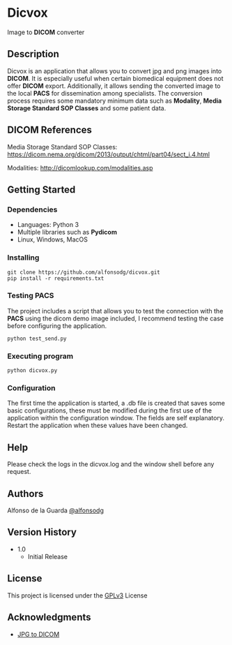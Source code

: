 # Dicvox

Image to **DICOM** converter

## Description

Dicvox is an application that allows you to convert jpg and png images into **DICOM**. It is especially useful when
certain
biomedical equipment does not offer **DICOM** export.
Additionally, it allows sending the converted image to the local **PACS** for dissemination among specialists.
The conversion process requires some mandatory minimum data such as **Modality**, **Media Storage Standard SOP Classes**
and
some patient data.

## DICOM References

Media Storage Standard SOP Classes:
https://dicom.nema.org/dicom/2013/output/chtml/part04/sect_i.4.html

Modalities:
http://dicomlookup.com/modalities.asp

## Getting Started

### Dependencies

* Languages: Python 3
* Multiple libraries such as **Pydicom**
* Linux, Windows, MacOS


### Installing

```shell
git clone https://github.com/alfonsodg/dicvox.git
pip install -r requirements.txt
```

### Testing **PACS**

The project includes a script that allows you to test the connection with the **PACS** using the dicom demo image included,
I recommend testing the case before configuring the application.

```shell
python test_send.py
```

### Executing program

```shell
python dicvox.py
```

### Configuration

The first time the application is started, a .db file is created that saves some basic configurations, these must be
modified during the first use of the application within the configuration window. The fields are self explanatory.
Restart the application when these values have been changed.

## Help

Please check the logs in the dicvox.log and the window shell before any request.

## Authors

Alfonso de la Guarda
[@alfonsodg](https://twitter.com/alfonsodg)

## Version History

* 1.0
    * Initial Release

## License

This project is licensed under the [GPLv3](https://www.gnu.org/licenses/gpl-3.0.html) License

## Acknowledgments

* [JPG to DICOM](https://github.com/jwitos/JPG-to-DICOM/blob/master/jpeg-to-dicom.py)
